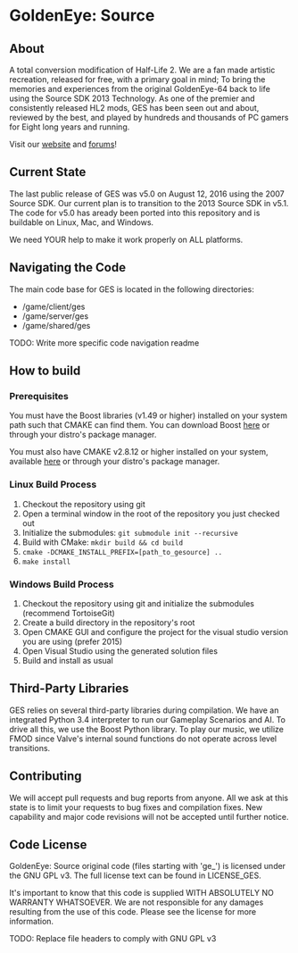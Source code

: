 # GoldenEye: Source
## About
A total conversion modification of Half-Life 2. We are a fan made artistic 
recreation, released for free, with a primary goal in mind;  To bring the 
memories and experiences from the original GoldenEye-64 back to life using 
the Source SDK 2013 Technology. As one of the premier and consistently released 
HL2 mods, GES has been seen out and about, reviewed by the best, and played by 
hundreds and thousands of PC gamers for Eight long years and running.

Visit our [website](http://www.geshl2.com) and [forums](http://forums.geshl2.com)!

## Current State
The last public release of GES was v5.0 on August 12, 2016 using the 2007 Source SDK. 
Our current plan is to transition to the 2013 Source SDK in v5.1. The code for v5.0 has
aready been ported into this repository and is buildable on Linux, Mac, and Windows.

We need YOUR help to make it work properly on ALL platforms.

## Navigating the Code
The main code base for GES is located in the following directories:

- /game/client/ges
- /game/server/ges
- /game/shared/ges

TODO: Write more specific code navigation readme

## How to build
### Prerequisites
You must have the Boost libraries (v1.49  or higher) installed on your system path such that CMAKE can find them.
You can download Boost [here](https://sourceforge.net/projects/boost/files/boost/) or through your distro's package manager.

You must also have CMAKE v2.8.12 or higher installed on your system, available [here](https://cmake.org/download/) or through
your distro's package manager.

### Linux Build Process
1. Checkout the repository using git
2. Open a terminal window in the root of the repository you just checked out
3. Initialize the submodules: ```git submodule init --recursive```
4. Build with CMake: ```mkdir build && cd build```
5. ```cmake -DCMAKE_INSTALL_PREFIX=[path_to_gesource] ..```
6. ```make install```

### Windows Build Process
1. Checkout the repository using git and initialize the submodules (recommend TortoiseGit)
2. Create a build directory in the repository's root
3. Open CMAKE GUI and configure the project for the visual studio version you are using (prefer 2015)
4. Open Visual Studio using the generated solution files
5. Build and install as usual

## Third-Party Libraries
GES relies on several third-party libraries during compilation. We have an integrated
Python 3.4 interpreter to run our Gameplay Scenarios and AI. To drive all this, we use
the Boost Python library. To play our music, we utilize FMOD since Valve's internal
sound functions do not operate across level transitions.

## Contributing
We will accept pull requests and bug reports from anyone. All we ask at this state
is to limit your requests to bug fixes and compilation fixes. New capability and major
code revisions will not be accepted until further notice.

## Code License
GoldenEye: Source original code (files starting with 'ge_') is licensed under the
GNU GPL v3. The full license text can be found in LICENSE_GES.

It's important to know that this code is supplied WITH ABSOLUTELY NO WARRANTY WHATSOEVER.
We are not responsible for any damages resulting from the use of this code. Please see the
license for more information.

TODO: Replace file headers to comply with GNU GPL v3
